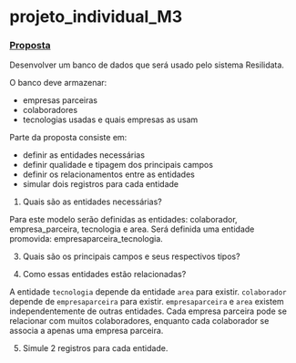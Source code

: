 # projeto_individual_M3

### [Proposta](https://resilia-files-production.s3.amazonaws.com/material/student/1694009823_SEDadosM3ProjetoIndividualpdf.pdf?AWSAccessKeyId=ASIA5NG2YCRHAYDR5ANO&Expires=1700708067&Signature=HlOadxg3OeT6iPv5WbocYxg6Nn0%3D&x-amz-security-token=IQoJb3JpZ2luX2VjENP%2F%2F%2F%2F%2F%2F%2F%2F%2F%2FwEaCXVzLWVhc3QtMSJGMEQCIGTrySYLrbyJNC3KRiLIOILZEqjIvNx92Fazq8CIvwM8AiABaei8Yuvcq2XrZzTIaaP2KAP4o05dpAEERccP2cdgeCqzBQgsEAIaDDkyMTcyOTI0MjE5MCIMWkRfIYAH4X1cHr7WKpAFqeVx3KkZHk2VgI1Pa4n74wmeOgOWDGOFtBj0%2F2ZqG%2Fxr05npx%2BPLsbBmNgo7wkE9hvi0qQ3wtpTGYzBfx5fj6skCBKnWiSCm1tWeYKRjs7XyMEZNF4tatrBFj5RpFOXI%2FKeLxNuU6Y4MTG5IMHb3xMU5vDp%2ByAwt6Ggsz0lKtKbTxlEs%2BX4650H0YzweWB1yU2S%2BP9lI5O7xJWXNrtPb2FnpSVQL2%2B6rwOLHnfEWqJjVRoRXBexRlJ1%2BbJDDI2iiW5ceURx5QVcxeD2ilh9J%2FUIKQweNwd4ebcP%2BJgW4qModU7DAG57elVNK5vcoVH7D2y54CutanrFfAPsMUzs%2F6PcNS2Y%2F6nwGHEDKod%2BKwxHSNFSCsHwnOh7EqZydu4OTNoxkE%2BxAQvvKMF5I6qWkY%2BuE5SJV5arH49g8LTg0W6Yp%2BvxVJkvnknn6SKitpvbb6Osr2OZ36kzDNDECEUjsh6Swn2ayrYV2fFzgbcaa%2BKTjGyjtgPBMZCoLv7XprSSVUolIvYpL32D6vlm2rgoAOAVaUsDuh66i1w2SDeycUwqopZn4nynBAPfqIrS2BRXsKmlmYibXwpWk4fZntZnQsSv0MAyU6It%2BNKamleqFidjzDgMDQTAUupoah2c6WycDYQwiL1PoyDW930dazVZjgjR%2BL9ZH%2Bu20QptoiJSNL1sYyWpDbP%2FWVscLm2KIjOwOIvyXsXqowIqN%2FUC3P%2FGXH6HvolSEvE4Z3LzGAq26ZOUkd1vo7aD0XW09WdXnLHAF1v6%2Fy2CF44inowstkEy5hLpXR43Ecm6RyiDlw1rt2wfbX2eoUGNDDTDUoRC43WjQaL8GOBFtXk2z3bFQC40IyEC0peqIy72yS6RT67g%2FO4kw3b73qgY6sgFXo1ge9t%2B%2F8uPxAggO9iVgGFepLVnr4%2Fflb7Q8U7bLiWqAOEFcZpjSbf0yFWetrhkMEkRcvJcE8cQTNq2teRELQ5sOApXQ7L2n%2Fs81MLgCs37pKm1vAd7RubqrWCsk%2BqnWFr0I1KwhpUBCK1QcvYThdUJ1VOnTe%2BEoafCTib3iIUafBhBOWcjcxfg2068f37Aeco1U52%2FcdUBnpyq%2BM25kFplvIxvmRaL%2BoeYSmT4HEQM1)

Desenvolver um banco de dados que será usado pelo sistema Resilidata.

O banco deve armazenar:
* empresas parceiras
* colaboradores
* tecnologias usadas e quais empresas as usam

Parte da proposta consiste em:
* definir as entidades necessárias
* definir qualidade e tipagem dos principais campos
* definir os relacionamentos entre as entidades
* simular dois registros para cada entidade

1. Quais são as entidades necessárias?

Para este modelo serão definidas as entidades: colaborador, empresa_parceira, tecnologia e area. 
Será definida uma entidade promovida: empresaparceira_tecnologia.

3. Quais são os principais campos e seus respectivos tipos?

4. Como essas entidades estão relacionadas?

A entidade `tecnologia` depende da entidade `area` para existir.
`colaborador` depende de `empresaparceira` para existir.
`empresaparceira` e `area` existem independentemente de outras entidades.
Cada empresa parceira pode se relacionar com muitos colaboradores, enquanto cada colaborador se associa a apenas uma empresa parceira.

5. Simule 2 registros para cada entidade.
